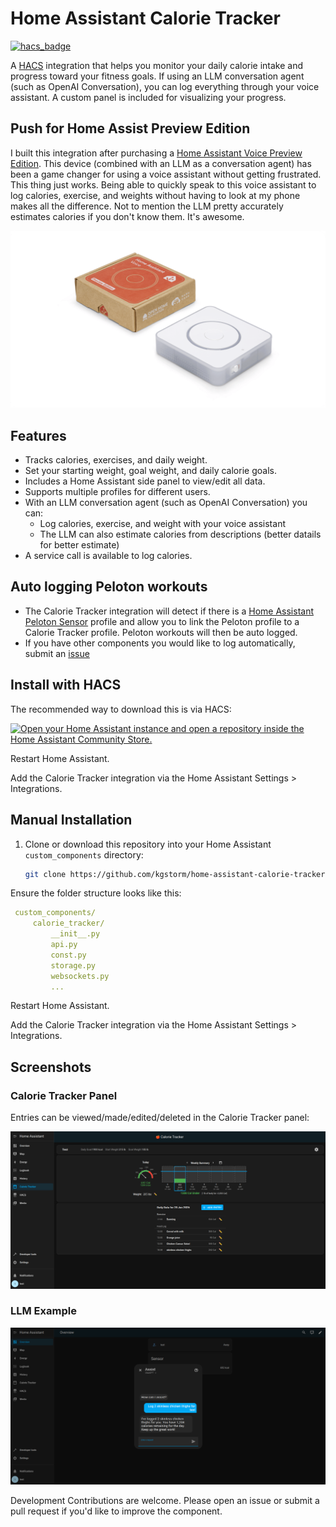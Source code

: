 # Home Assistant Calorie Tracker

[![hacs_badge](https://img.shields.io/badge/HACS-Custom-orange.svg?style=flat-square&logo=homeassistantcommunitystore)](https://hacs.xyz/)

A [HACS](https://www.hacs.xyz/) integration that helps you monitor your daily calorie intake and progress toward your fitness goals. If using an LLM conversation agent (such as OpenAI Conversation), you can log everything through your voice assistant. A custom panel is included for visualizing your progress. 

## Push for Home Assist Preview Edition

I built this integration after purchasing a [Home Assistant Voice Preview Edition](https://www.home-assistant.io/voice-pe/). This device (combined with an LLM as a conversation agent) has been a game changer for using a voice assistant without getting frustrated. This thing just works. Being able to quickly speak to this voice assistant to log calories, exercise, and weights without having to look at my phone makes all the difference. Not to mention the LLM pretty accurately estimates calories if you don't know them. It's awesome.

![Home Assistant Voice Preview Edition](screenshots/vpe-packaging.png)

## Features

- Tracks calories, exercises, and daily weight.
- Set your starting weight, goal weight, and daily calorie goals.
- Includes a Home Assistant side panel to view/edit all data.
- Supports multiple profiles for different users.
- With an LLM conversation agent (such as OpenAI Conversation) you can:
    - Log calories, exercise, and weight with your voice assistant
    - The LLM can also estimate calories from descriptions (better datails for better estimate)
- A service call is available to log calories.

## Auto logging Peloton workouts

- The Calorie Tracker integration will detect if there is a [Home Assistant Peloton Sensor](https://github.com/edwork/homeassistant-peloton-sensor) profile and allow you to link the Peloton profile to a Calorie Tracker profile. Peloton workouts will then be auto logged. 
- If you have other components you would like to log automatically, submit an [issue](https://github.com/kgstorm/home-assistant-calorie-tracker/issues)

## Install with HACS

The recommended way to download this is via HACS:


[![Open your Home Assistant instance and open a repository inside the Home Assistant Community Store.](https://my.home-assistant.io/badges/hacs_repository.svg)](https://my.home-assistant.io/redirect/hacs_repository/?category=custom_respository&owner=kgstorm&repository=home-assistant-calorie-tracker)

Restart Home Assistant.

Add the Calorie Tracker integration via the Home Assistant Settings > Integrations.

## Manual Installation

1. Clone or download this repository into your Home Assistant `custom_components` directory:
   ```bash
   git clone https://github.com/kgstorm/home-assistant-calorie-tracker.git
   ```
   
Ensure the folder structure looks like this:
   ```yaml
    custom_components/
        calorie_tracker/
            __init__.py
            api.py
            const.py
            storage.py
            websockets.py
            ...
   ```
Restart Home Assistant.

Add the Calorie Tracker integration via the Home Assistant Settings > Integrations.

## Screenshots

### Calorie Tracker Panel
Entries can be viewed/made/edited/deleted in the Calorie Tracker panel:

![Calorie Tracker Panel](screenshots/CalorieTrackerPanel.png)


### LLM Example

![Profile Setup](screenshots/CalorieTrackerLLMexample.png)

Development
Contributions are welcome. Please open an issue or submit a pull request if you'd like to improve the component.
